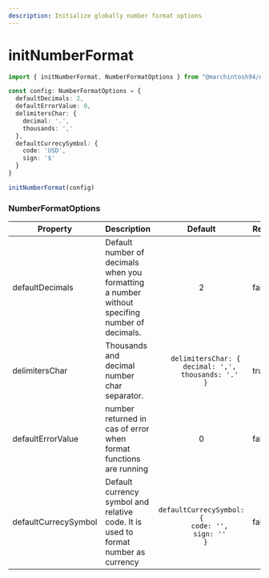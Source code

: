 ```yaml
---
description: Initialize globally number format options
---
```


# initNumberFormat



```typescript
import { initNumberFormat, NumberFormatOptions } from "@marchintosh94/number-format"

const config: NumberFormatOptions = {
  defaultDecimals: 2,
  defaultErrorValue: 0,
  delimitersChar: {
    decimal: '.',
    thousands: ','
  },
  defaultCurrecySymbol: {
    code: 'USD',
    sign: '$'
  }
}

initNumberFormat(config)

```

### NumberFormatOptions

<table><thead><tr><th>Property</th><th>Description</th><th align="center">Default</th><th data-type="checkbox">Required</th></tr></thead><tbody><tr><td>defaultDecimals</td><td>Default number of decimals when you formatting a number  without specifing number of decimals.</td><td align="center">2</td><td>false</td></tr><tr><td>delimitersChar</td><td>Thousands and decimal number char separator.</td><td align="center"><pre class="language-typescript"><code class="lang-typescript">  delimitersChar: {
    decimal: ',',
    thousands: '.'
  }</code></pre></td><td>true</td></tr><tr><td>defaultErrorValue</td><td>number returned in cas of error when format functions are running</td><td align="center">0</td><td>false</td></tr><tr><td>defaultCurrecySymbol</td><td>Default currency symbol and relative code. It is used to format number as currency</td><td align="center"><pre><code>  defaultCurrecySymbol: {
    code: '',
    sign: ''
  }</code></pre></td><td>false</td></tr></tbody></table>

